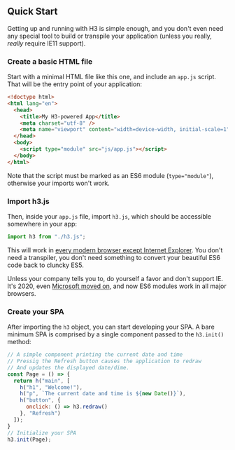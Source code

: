 ## Quick Start

Getting up and running with H3 is simple enough, and you don't even need any special tool to build or transpile your application (unless you really, *really* require IE11 support).

### Create a basic HTML file

Start with a minimal HTML file like this one, and include an `app.js` script. That will be the entry point of your application:

```html
<!doctype html>
<html lang="en">
  <head>
    <title>My H3-powered App</title>
    <meta charset="utf-8" />
    <meta name="viewport" content="width=device-width, initial-scale=1" />
  </head>
  <body>
    <script type="module" src="js/app.js"></script>
  </body>
</html>
```

Note that the script must be marked as an ES6 module (`type="module"`), otherwise your imports won't work.

### Import h3.js

Then, inside your `app.js` file, import `h3.js`, which should be accessible somewhere in your app:

```js
import h3 from "./h3.js";
```

This will work in [every modern browser except Internet Explorer](https://developer.mozilla.org/en-US/docs/Web/JavaScript/Guide/Modules). You don't need a transpiler, you don't need something to convert your beautiful ES6 code back to cluncky ES5.

Unless your company tells you to, do yourself a favor and don't support IE. It's 2020, even [Microsoft moved on](https://www.theverge.com/2020/1/15/21066767/microsoft-edge-chromium-new-browser-windows-mac-download-os), and now ES6 modules work in all major browsers.

### Create your SPA

After importing the `h3` object, you can start developing your SPA. A bare minimum SPA is comprised by a single component passed to the `h3.init()` method:

```js
// A simple component printing the current date and time
// Pressig the Refresh button causes the application to redraw
// And updates the displayed date/dime.
const Page = () => {
  return h("main", [
    h("h1", "Welcome!"),
    h("p", `The current date and time is ${new Date()}`),
    h("button", {
      onclick: () => h3.redraw()
    }, "Refresh")
  ]);
}
// Initialize your SPA
h3.init(Page);
```